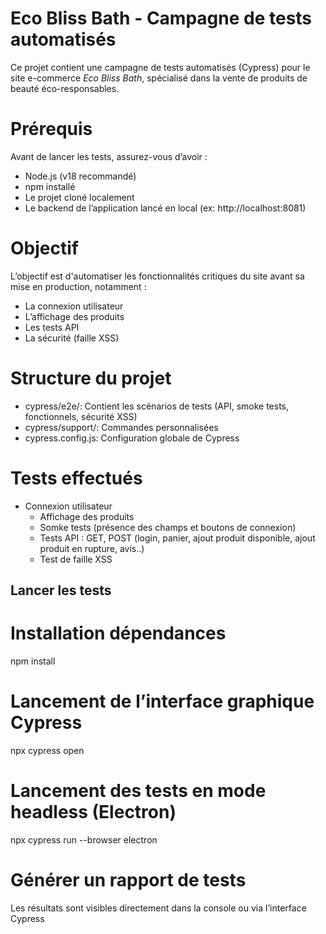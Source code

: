 # Eco Bliss Bath - Campagne de tests automatisés

Ce projet contient une campagne de tests automatisés (Cypress) pour le site e-commerce _Eco Bliss Bath_, spécialisé dans la vente de produits de beauté éco-responsables.

# Prérequis

Avant de lancer les tests, assurez-vous d’avoir :

- Node.js (v18 recommandé)
- npm installé
- Le projet cloné localement
- Le backend de l’application lancé en local (ex: http://localhost:8081)

# Objectif

L’objectif est d'automatiser les fonctionnalités critiques du site avant sa mise en production, notamment :

- La connexion utilisateur
- L’affichage des produits
- Les tests API
- La sécurité (faille XSS)

# Structure du projet

- cypress/e2e/: Contient les scénarios de tests (API, smoke tests, fonctionnels, sécurité XSS)
- cypress/support/: Commandes personnalisées
- cypress.config.js: Configuration globale de Cypress

# Tests effectués

- Connexion utilisateur
  - Affichage des produits
  - Somke tests (présence des champs et boutons de connexion)
  - Tests API : GET, POST (login, panier, ajout produit disponible, ajout produit en rupture, avis..)
  - Test de faille XSS

## Lancer les tests

# Installation dépendances

npm install

# Lancement de l’interface graphique Cypress

npx cypress open

# Lancement des tests en mode headless (Electron)

npx cypress run --browser electron

# Générer un rapport de tests

Les résultats sont visibles directement dans la console ou via l’interface Cypress
